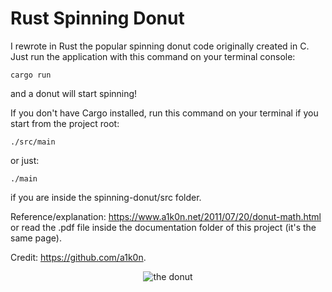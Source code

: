 # Rust Spinning Donut
I rewrote in Rust the popular spinning donut code originally created in C. Just run the application with this command on your terminal console:
```
cargo run
```
and a donut will start spinning!

If you don't have Cargo installed, run this command on your terminal if you start from the project root:
```
./src/main
```
or just:
```
./main
```
if you are inside the spinning-donut/src folder.

Reference/explanation: https://www.a1k0n.net/2011/07/20/donut-math.html or read the .pdf file inside the documentation folder of this project (it's the same page).

Credit: https://github.com/a1k0n.

<p align="center">
  <img src="https://github.com/federicobaldini/spinning-donut/blob/main/donut.gif" alt="the donut" />
</p>
